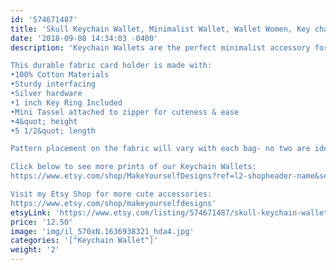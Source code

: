 ```yaml
---
id: '574671487'
title: 'Skull Keychain Wallet, Minimalist Wallet, Wallet Women, Key chain Card Holder, Business Card Holder, Travel Wallet, Coin Purse, Gift for Her'
date: '2018-09-08 14:34:03 -0400'
description: 'Keychain Wallets are the perfect minimalist accessory for keeping track of your keys, money and valuables while grocery shopping, going to the gym, or running errands. Available in super fun and cute fabrics- they also make an awesome gift for coworkers, neighbors and friends!!

This durable fabric card holder is made with:
•100% Cotton Materials
•Sturdy interfacing
•Silver hardware
•1 inch Key Ring Included
•Mini Tassel attached to zipper for cuteness & ease
•4&quot; height
•5 1/2&quot; length

Pattern placement on the fabric will vary with each bag- no two are identical.

Click below to see more prints of our Keychain Wallets:
https://www.etsy.com/shop/MakeYourselfDesigns?ref=l2-shopheader-name&section_id=22839079

Visit my Etsy Shop for more cute accessories:
https://www.etsy.com/shop/makeyourselfdesigns'
etsyLink: 'https://www.etsy.com/listing/574671487/skull-keychain-wallet-minimalist-wallet?utm_source=synctostaticsite&utm_medium=api&utm_campaign=api'
price: '12.50'
image: 'img/il_570xN.1636938321_hda4.jpg'
categories: '["Keychain Wallet"]'
weight: '2'
---
```

